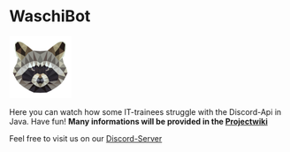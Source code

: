 # WaschiBot
![Logo](https://github.com/WaschbaerDE/How_To_Java/blob/master/ressources/Logo112.png)


Here you can watch how some IT-trainees struggle with the Discord-Api in Java.
Have fun!
**Many informations will be provided in the [Projectwiki](https://github.com/WaschbaerDE/WaschiBot/wiki)**

Feel free to visit us on our [Discord-Server](https://discord.com/invite/qV8Sb3k)

